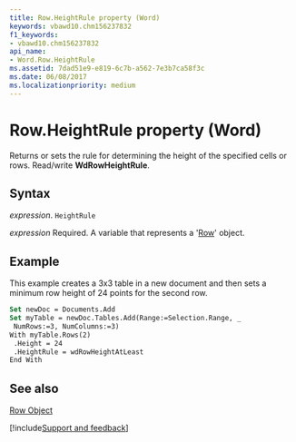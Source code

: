 ```yaml
---
title: Row.HeightRule property (Word)
keywords: vbawd10.chm156237832
f1_keywords:
- vbawd10.chm156237832
api_name:
- Word.Row.HeightRule
ms.assetid: 7dad51e9-e819-6c7b-a562-7e3b7ca58f3c
ms.date: 06/08/2017
ms.localizationpriority: medium
---
```



# Row.HeightRule property (Word)

Returns or sets the rule for determining the height of the specified cells or rows. Read/write **WdRowHeightRule**.


## Syntax

_expression_. `HeightRule`

_expression_ Required. A variable that represents a '[Row](Word.Row.md)' object.


## Example

This example creates a 3x3 table in a new document and then sets a minimum row height of 24 points for the second row.


```vb
Set newDoc = Documents.Add 
Set myTable = newDoc.Tables.Add(Range:=Selection.Range, _ 
 NumRows:=3, NumColumns:=3) 
With myTable.Rows(2) 
 .Height = 24 
 .HeightRule = wdRowHeightAtLeast 
End With
```


## See also


[Row Object](Word.Row.md)

[!include[Support and feedback](~/includes/feedback-boilerplate.md)]